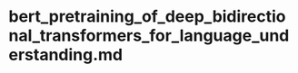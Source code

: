 # bert_pretraining_of_deep_bidirectional_transformers_for_language_understanding.md

<!-- REFERENCE -->
